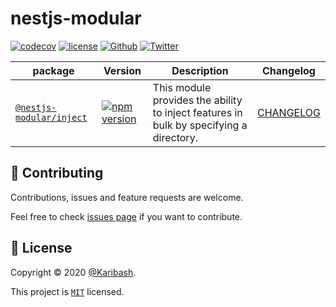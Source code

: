 # nestjs-modular

[![codecov][coverage-badge]][coverage-link]
[![license][license-badge]][license-link]
[![Github][github-follower-badge]][github-follower-link]
[![Twitter][twitter-follower-badge]][twitter-follower-link]

| package                                     | Version                                                             | Description                                                                            | Changelog                                 |
|---------------------------------------------|---------------------------------------------------------------------|----------------------------------------------------------------------------------------|-------------------------------------------|
| [`@nestjs-modular/inject`](packages/inject) | [![npm version][inject-npm-version-badge]][inject-npm-version-link] | This module provides the ability to inject features in bulk by specifying a directory. | [CHANGELOG](packages/inject/CHANGELOG.md) |

## 🤝 Contributing

Contributions, issues and feature requests are welcome.

Feel free to check [issues page](https://github.com/Karibash/nestjs-modular/issues) if you want to contribute.

## 📝 License

Copyright © 2020 [@Karibash](https://twitter.com/karibash).

This project is [```MIT```](https://github.com/Karibash/nestjs-modular/blob/main/LICENSE) licensed.

[coverage-badge]: https://codecov.io/gh/Karibash/nestjs-modular/branch/main/graph/badge.svg
[coverage-link]: https://codecov.io/gh/Karibash/nestjs-modular
[license-badge]: https://img.shields.io/badge/License-MIT-green.svg
[license-link]: https://github.com/Karibash/nestjs-modular/blob/main/LICENSE
[github-follower-badge]: https://img.shields.io/github/followers/Karibash?label=Follow&logo=github&style=social
[github-follower-link]: https://github.com/Karibash?tab=followers
[twitter-follower-badge]: https://img.shields.io/twitter/follow/Karibash?label=Follow&style=social
[twitter-follower-link]: https://twitter.com/intent/follow?screen_name=Karibash
[inject-npm-version-badge]: https://badge.fury.io/js/@nestjs-modular%2Finject.svg
[inject-npm-version-link]: https://www.npmjs.com/package/@nestjs-modular/inject

